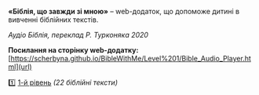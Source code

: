 **«Біблія, що завжди зі мною»** – web-додаток, що допоможе дитині в вивченні біблійних текстів.

_Аудіо Біблія, переклад Р. Турконяка 2020_

**Посилання на сторінку web-додатку:**
[https://scherbyna.github.io/BibleWithMe/Level%201/Bible_Audio_Player.html](url)

1️⃣ [1-й рівень](https://scherbyna.github.io/BibleWithMe/Level%201/Bible_Audio_Player.html) _(22 біблійні тексти)_

